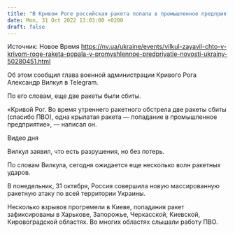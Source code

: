 ```yaml
---
title: "В Кривом Роге российская ракета попала в промышленное предприятие, еще две удалось сбить"
date: Mon, 31 Oct 2022 13:03:00 +0200
draft: false
---
```

Источник: Новое Время https://nv.ua/ukraine/events/vilkul-zayavil-chto-v-krivom-roge-raketa-popala-v-promyshlennoe-predpriyatie-novosti-ukrainy-50280451.html


Об этом сообщил глава военной администрации Кривого Рога Александр Вилкул в Telegram.

 По его словам, еще две ракеты были сбиты.

«Кривой Рог. Во время утреннего ракетного обстрела две ракеты сбиты (спасибо ПВО), одна крылатая ракета — попадание в промышленное предприятие», — написал он.

 Видео дня   

Вилкул заявил, что есть разрушения, но без потерь.

По словам Вилкула, сегодня ожидается еще несколько волн ракетных ударов.

В понедельник, 31 октября, Россия совершила новую массированную ракетную атаку по всей территории Украины.

Несколько взрывов прогремели в Киеве, попадания ракет зафиксированы в Харькове, Запорожье, Черкасской, Киевской, Кировоградской областях. Во многих областях слышали работу ПВО.
